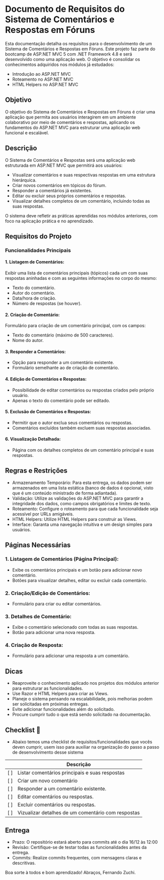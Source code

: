 # Documento de Requisitos do Sistema de Comentários e Respostas em Fóruns
Esta documentação detalha os requisitos para o desenvolvimento de um Sistema de Comentários e Respostas em Fóruns. Este projeto faz parte do bootcamp de ASP.NET MVC 5 com .NET Framework 4.8 e será desenvolvido como uma aplicação web. O objetivo é consolidar os conhecimentos adquiridos nos módulos já estudados:

 - Introdução ao ASP.NET MVC
 - Roteamento no ASP.NET MVC
 - HTML Helpers no ASP.NET MVC

   
## Objetivo
O objetivo do Sistema de Comentários e Respostas em Fóruns é criar uma aplicação que permita aos usuários interagirem em um ambiente colaborativo por meio de comentários e respostas, aplicando os fundamentos do ASP.NET MVC para estruturar uma aplicação web funcional e escalável.

## Descrição
O Sistema de Comentários e Respostas será uma aplicação web estruturada em ASP.NET MVC que permitirá aos usuários:

 - Visualizar comentários e suas respectivas respostas em uma estrutura hierárquica.
 - Criar novos comentários em tópicos do fórum.
 - Responder a comentários já existentes.
 - Editar ou excluir seus próprios comentários e respostas.
 - Visualizar detalhes completos de um comentário, incluindo todas as suas respostas.
   
O sistema deve refletir as práticas aprendidas nos módulos anteriores, com foco na aplicação prática e no aprendizado.

## Requisitos do Projeto

### Funcionalidades Principais

#### 1. Listagem de Comentários:

Exibir uma lista de comentários principais (tópicos) cada um com suas respostas aninhadas e com as seguintes informações no corpo do mesmo:

 - Texto do comentário.
 - Autor do comentário.
 - Data/hora de criação.
 - Número de respostas (se houver).
   
#### 2. Criação de Comentário:

Formulário para criação de um comentário principal, com os campos:

 - Texto do comentário (máximo de 500 caracteres).
 - Nome do autor.

#### 3. Responder a Comentários:

 - Opção para responder a um comentário existente.
 - Formulário semelhante ao de criação de comentário.
   
#### 4. Edição de Comentários e Respostas:

 - Possibilidade de editar comentários ou respostas criados pelo próprio usuário.
 - Apenas o texto do comentário pode ser editado.

#### 5. Exclusão de Comentários e Respostas:

 - Permitir que o autor exclua seus comentários ou respostas.
 - Comentários excluídos também excluem suas respostas associadas.
   
#### 6. Visualização Detalhada:

 - Página com os detalhes completos de um comentário principal e suas respostas.
   
## Regras e Restrições

 - Armazenamento Temporário: Para esta entrega, os dados podem ser armazenados em uma lista estática (banco de dados é opcional, visto que é um conteúdo ministrado de forma adiantada).
 - Validação: Utilize as validações do ASP.NET MVC para garantir a integridade dos dados, como campos obrigatórios e limites de texto.
 - Roteamento: Configure o roteamento para que cada funcionalidade seja acessível por URLs amigáveis.
 - HTML Helpers: Utilize HTML Helpers para construir as Views.
 - Interface: Garanta uma navegação intuitiva e um design simples para usuários.
   
## Páginas Necessárias

### 1. Listagem de Comentários (Página Principal):

 - Exibe os comentários principais e um botão para adicionar novo comentário.
 - Botões para visualizar detalhes, editar ou excluir cada comentário.

### 2. Criação/Edição de Comentários:

 - Formulário para criar ou editar comentários.

### 3. Detalhes de Comentário:

 - Exibe o comentário selecionado com todas as suas respostas.
 - Botão para adicionar uma nova resposta.
   
### 4. Criação de Resposta:

 - Formulário para adicionar uma resposta a um comentário.

   
## Dicas
 - Reaproveite o conhecimento aplicado nos projetos dos módulos anterior para estruturar as funcionalidades.
 - Use Razor e HTML Helpers para criar as Views.
 - Planeje o sistema pensando na escalabilidade, pois melhorias podem ser solicitadas em próximas entregas.
 - Evite adicionar funcionalidades além do solicitado.
 - Procure cumprir tudo o que está sendo solicitado na documentação.
   
## Checklist 📝

 - Abaixo temos uma checklist de requisitos/funcionalidades que vocês deven cumprir, usem isso para auxiliar na organização do passo a passo de desenvolvimento desse sistema

|     | Descrição                  |
| --- | -------------------------- |
| [ ] | Listar comentários principais e suas respostas          |  
| [ ] | Criar um novo comentário |
| [ ] | Responder a um comentário existente.    |    
| [ ] | Editar comentários ou respostas.      | 
| [ ] | Excluir comentários ou respostas. |
| [ ] | Vizualizar detalhes de um comentário com respostas |

## Entrega
 - Prazo: O repositório estará aberto para commits até o dia 16/12 às 12:00
 - Revisão: Certifique-se de testar todas as funcionalidades antes da entrega.
 - Commits: Realize commits frequentes, com mensagens claras e descritivas.

Boa sorte à todos e bom aprendizado! Abraços, Fernando Zuchi.
